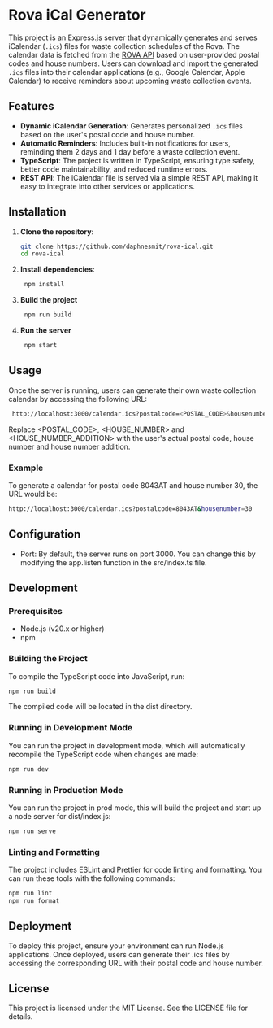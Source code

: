 # Rova iCal Generator

This project is an Express.js server that dynamically generates and serves iCalendar (`.ics`) files for waste collection schedules of the Rova. The calendar data is fetched from the [ROVA API](https://www.rova.nl/) based on user-provided postal codes and house numbers. Users can download and import the generated `.ics` files into their calendar applications (e.g., Google Calendar, Apple Calendar) to receive reminders about upcoming waste collection events.

## Features

- **Dynamic iCalendar Generation**: Generates personalized `.ics` files based on the user's postal code and house number.
- **Automatic Reminders**: Includes built-in notifications for users, reminding them 2 days and 1 day before a waste collection event.
- **TypeScript**: The project is written in TypeScript, ensuring type safety, better code maintainability, and reduced runtime errors.
- **REST API**: The iCalendar file is served via a simple REST API, making it easy to integrate into other services or applications.

## Installation

1. **Clone the repository**:
   ```bash
   git clone https://github.com/daphnesmit/rova-ical.git
   cd rova-ical
   ```
2. **Install dependencies**:
   ```bash
    npm install
   ```
3. **Build the project**
   ```bash
    npm run build
   ```
4. **Run the server**
   ```bash
    npm start
   ```

## Usage

Once the server is running, users can generate their own waste collection calendar by accessing the following URL:

```bash
 http://localhost:3000/calendar.ics?postalcode=<POSTAL_CODE>&housenumber=<HOUSE_NUMBER>&addition==<HOUSE_NUMBER_ADDITION>
```

Replace <POSTAL_CODE>, <HOUSE_NUMBER> and <HOUSE_NUMBER_ADDITION> with the user's actual postal code, house number and house number addition.

### Example

To generate a calendar for postal code 8043AT and house number 30, the URL would be:

```bash
http://localhost:3000/calendar.ics?postalcode=8043AT&housenumber=30
```

## Configuration

- Port: By default, the server runs on port 3000. You can change this by modifying the app.listen function in the src/index.ts file.

## Development

### Prerequisites

- Node.js (v20.x or higher)
- npm

### Building the Project

To compile the TypeScript code into JavaScript, run:

```bash
npm run build
```

The compiled code will be located in the dist directory.

### Running in Development Mode

You can run the project in development mode, which will automatically recompile the TypeScript code when changes are made:

```bash
npm run dev
```

### Running in Production Mode

You can run the project in prod mode, this will build the project and start up a node server for dist/index.js:

```bash
npm run serve
```

### Linting and Formatting

The project includes ESLint and Prettier for code linting and formatting. You can run these tools with the following commands:

```bash
npm run lint
npm run format
```

## Deployment

To deploy this project, ensure your environment can run Node.js applications. Once deployed, users can generate their .ics files by accessing the corresponding URL with their postal code and house number.

## License

This project is licensed under the MIT License. See the LICENSE file for details.
